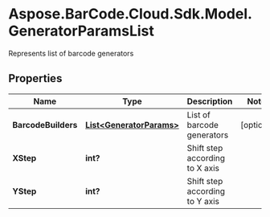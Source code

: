 # Aspose.BarCode.Cloud.Sdk.Model.GeneratorParamsList

Represents list of barcode generators

## Properties

Name | Type | Description | Notes
---- | ---- | ----------- | -----
**BarcodeBuilders** | [**List&lt;GeneratorParams&gt;**](GeneratorParams.md) | List of barcode generators | [optional]
**XStep** | **int?** | Shift step according to X axis |
**YStep** | **int?** | Shift step according to Y axis |
